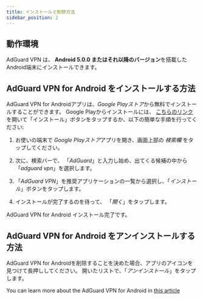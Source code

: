 ```yaml
---
title: インストールと削除方法
sidebar_position: 2
---
```


## 動作環境

AdGuard VPN は、 **Android 5.0.0 またはそれ以降のバージョン**を搭載したAndroid端末にインストールできます。

## AdGuard VPN for Android をインストールする方法

AdGuard VPN for Androidアプリは、*Google Playストア*から無料でインストールすることができます。 Google Playからインストールには、 [こちらのリンク](https://play.google.com/store/apps/details?id=com.adguard.vpn)を開いて「インストール」ボタンをタップするか、以下の簡単な手順を行ってください:

1. お使いの端末で *Google Playストア*アプリを開き、画面上部の *検索欄* をタップしてください。

2. 次に、検索バーで、 「*AdGuard*」と入力し始め、出てくる候補の中から「*adguard vpn*」を選択します。

3. 「*AdGuard VPN*」を推奨アプリケーションの一覧から選択し、「*インストール*」ボタンをタップします。

4. インストールが完了するのを待って、 「*開く*」をタップします。

AdGuard VPN for Android インストール完了です。

## AdGuard VPN for Android をアンインストールする方法

AdGuard VPN for Androidを削除することを決めた場合、アプリのアイコンを見つけて長押ししてください。 開いたリストで、「*アンインストール*」をタップします。

You can learn more about the AdGuard VPN for Android in [this article](overview.md)
